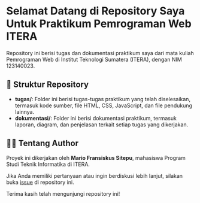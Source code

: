 # Selamat Datang di Repository Saya Untuk Praktikum Pemrograman Web ITERA

Repository ini berisi tugas dan dokumentasi praktikum saya dari mata kuliah Pemrograman Web di Institut Teknologi Sumatera (ITERA), dengan NIM 123140023.

## 📂 Struktur Repository

- **tugas/**: Folder ini berisi tugas-tugas praktikum yang telah diselesaikan, termasuk kode sumber, file HTML, CSS, JavaScript, dan file pendukung lainnya.
- **dokumentasi/**: Folder ini berisi dokumentasi praktikum, termasuk laporan, diagram, dan penjelasan terkait setiap tugas yang dikerjakan.

## 👨‍💻 Tentang Author

Proyek ini dikerjakan oleh **Mario Fransiskus Sitepu**, mahasiswa Program Studi Teknik Informatika di ITERA.

Jika Anda memiliki pertanyaan atau ingin berdiskusi lebih lanjut, silakan buka [issue](https://github.com/MarioSitepu/pemrograman_web_itera_123140023/issues) di repository ini.

Terima kasih telah mengunjungi repository ini!
